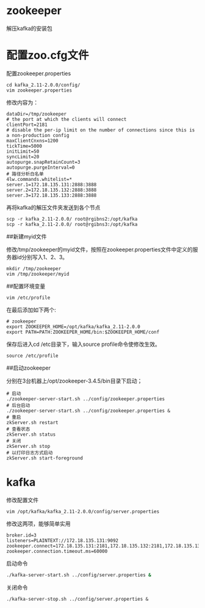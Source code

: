 # zookeeper

解压kafka的安装包

# 配置zoo.cfg文件

配置zookeeper.properties

```shell
cd kafka_2.11-2.0.0/config/
vim zookeeper.properties
```

修改内容为：

```shell
dataDir=/tmp/zookeeper
# the port at which the clients will connect
clientPort=2181
# disable the per-ip limit on the number of connections since this is a non-production config
maxClientCnxns=1200
tickTime=5000
initLimit=50
syncLimit=20
autopurge.snapRetainCount=3
autopurge.purgeInterval=0
# 路径分析白名单
4lw.commands.whitelist=*
server.1=172.18.135.131:2888:3888
server.2=172.18.135.132:2888:3888
server.3=172.18.135.133:2888:3888
```

再将kafka的解压文件夹发送到各个节点

```shell
scp -r kafka_2.11-2.0.0/ root@rgibns2:/opt/kafka
scp -r kafka_2.11-2.0.0/ root@rgibns3:/opt/kafka
```

##新建myid文件

修改/tmp/zookeeper的myid文件，按照在zookeeper.properties文件中定义的服务器id分别写入1、2、3。

```shell
mkdir /tmp/zookeeper
vim /tmp/zookeeper/myid
```

##配置环境变量

```shell
vim /etc/profile 
```

在最后添加如下两个:

```shell
# zookeeper
export ZOOKEEPER_HOME=/opt/kafka/kafka_2.11-2.0.0
export PATH=PATH:ZOOKEEPER_HOME/bin:$ZOOKEEPER_HOME/conf
```

保存后进入cd /etc目录下，输入source profile命令使修改生效。

```shell
source /etc/profile
```

##启动zookeeper

分别在3台机器上/opt/zookeeper-3.4.5/bin目录下启动；

```shell
# 启动
./zookeeper-server-start.sh ../config/zookeeper.properties
# 后台启动
./zookeeper-server-start.sh ../config/zookeeper.properties &
# 重启
zkServer.sh restart
# 查看状态
zkServer.sh status
# 关闭
zkServer.sh stop
# 以打印日志方式启动
zkServer.sh start-foreground
```

# kafka

修改配置文件

```shell
vim /opt/kafka/kafka_2.11-2.0.0/config/server.properties
```



修改这两项，能够简单实用

```shell
broker.id=3
listeners=PLAINTEXT://172.18.135.131:9092
zookeeper.connect=172.18.135.131:2181,172.18.135.132:2181,172.18.135.133:2181
zookeeper.connection.timeout.ms=60000
```

启动命令

```sh
./kafka-server-start.sh ../config/server.properties &
```

关闭命令

```shell
./kafka-server-stop.sh ../config/server.properties &
```

